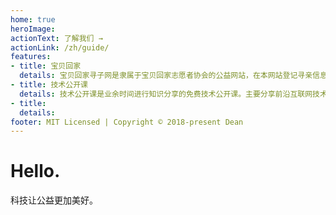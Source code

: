 ```yaml
---
home: true
heroImage:
actionText: 了解我们 →
actionLink: /zh/guide/
features:
- title: 宝贝回家
  details: 宝贝回家寻子网是隶属于宝贝回家志愿者协会的公益网站，在本网站登记寻亲信息及本站志愿者提供的所有寻人服务均不收取任何费用，宝贝回家志愿者协会是已在民政部门正式注册的民间志愿者组织，是独具法人资格的地方性非营利社会公益团体。
- title: 技术公开课
  details: 技术公开课是业余时间进行知识分享的免费技术公开课。主要分享前沿互联网技术和讲述相关经验。
- title:
  details:
footer: MIT Licensed | Copyright © 2018-present Dean
---
```


# Hello.

科技让公益更加美好。
